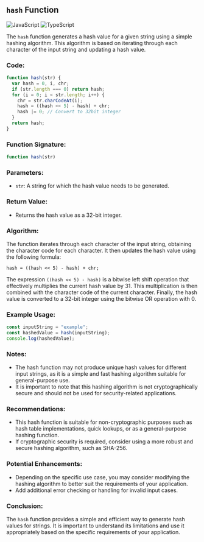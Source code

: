 ## `hash` Function

![JavaScript](https://img.shields.io/badge/javascript-%23323330.svg?style=for-the-badge&logo=javascript&logoColor=%23F7DF1E)
![TypeScript](https://img.shields.io/badge/typescript-%23007ACC.svg?style=for-the-badge&logo=typescript&logoColor=white)

The `hash` function generates a hash value for a given string using a simple hashing algorithm. This algorithm is based on iterating through each character of the input string and updating a hash value.

### Code:

```javascript
function hash(str) {
  var hash = 0, i, chr;
  if (str.length === 0) return hash;
  for (i = 0; i < str.length; i++) {
    chr = str.charCodeAt(i);
    hash = ((hash << 5) - hash) + chr;
    hash |= 0; // Convert to 32bit integer
  }
  return hash;
}
```

### Function Signature:

```javascript
function hash(str)
```

### Parameters:

- `str`: A string for which the hash value needs to be generated.

### Return Value:

- Returns the hash value as a 32-bit integer.

### Algorithm:

The function iterates through each character of the input string, obtaining the character code for each character. It then updates the hash value using the following formula:

```plaintext
hash = ((hash << 5) - hash) + chr;
```

The expression `((hash << 5) - hash)` is a bitwise left shift operation that effectively multiplies the current hash value by 31. This multiplication is then combined with the character code of the current character. Finally, the hash value is converted to a 32-bit integer using the bitwise OR operation with 0.

### Example Usage:

```javascript
const inputString = "example";
const hashedValue = hash(inputString);
console.log(hashedValue);
```

### Notes:

- The hash function may not produce unique hash values for different input strings, as it is a simple and fast hashing algorithm suitable for general-purpose use.
- It is important to note that this hashing algorithm is not cryptographically secure and should not be used for security-related applications.

### Recommendations:

- This hash function is suitable for non-cryptographic purposes such as hash table implementations, quick lookups, or as a general-purpose hashing function.
- If cryptographic security is required, consider using a more robust and secure hashing algorithm, such as SHA-256.

### Potential Enhancements:

- Depending on the specific use case, you may consider modifying the hashing algorithm to better suit the requirements of your application.
- Add additional error checking or handling for invalid input cases.

### Conclusion:

The `hash` function provides a simple and efficient way to generate hash values for strings. It is important to understand its limitations and use it appropriately based on the specific requirements of your application.
